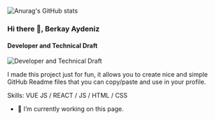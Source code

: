 ![Anurag's GitHub stats](https://github-readme-stats.vercel.app/api?username=BerkayAydeniz&show_icons=true&theme=gruvbox)
### Hi there 👋, Berkay Aydeniz
#### Developer and Technical Draft
![Developer and Technical Draft](https://avatars.githubusercontent.com/u/76668444?s=400&u=b0c4a8521e6bbc29652b0c4bb07a870c10688bde&v=4)

I made this project just for fun, it allows you to create nice and simple GitHub Readme files that you can copy/paste and use in your profile.

Skills: VUE JS / REACT / JS / HTML / CSS

- 🔭 I’m currently working on this page. 




